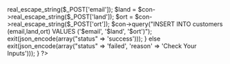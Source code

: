 <?php 

require 'connect.php';
$postData = file_get_contents('php://input');
  echo $postData;

 if ($_SERVER['REQUEST_METHOD'] == 'POST') {
  if (isset($_POST['email']) && isset($_POST['land'])) {
      $email = $con->real_escape_string($_POST['email']);
      $land = $con->real_escape_string($_POST['land']);
      $ort = $con->real_escape_string($_POST['ort']);

      $con->query("INSERT INTO customers (email,land,ort) VALUES ('$email', '$land', '$ort')");
     
      exit(json_encode(array("status" => 'success')));
  } else
      exit(json_encode(array("status" => 'failed', 'reason' => 'Check Your Inputs')));
} 
?>